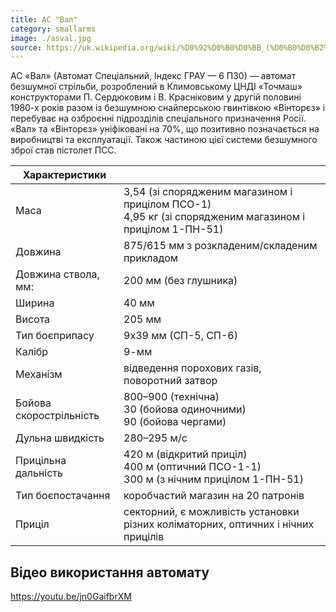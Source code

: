 ```yaml
---
title: АС "Вал"
category: smallarms
image: ./asval.jpg
source: https://uk.wikipedia.org/wiki/%D0%92%D0%B0%D0%BB_(%D0%B0%D0%B2%D1%82%D0%BE%D0%BC%D0%B0%D1%82)
---
```


АС «Вал» (Автомат Спеціальний, Індекс ГРАУ — 6 П30) — автомат безшумної стрільби, розроблений в Климовському ЦНДІ «Точмаш» конструкторами П. Сердюковим і В. Красніковим у другій половині 1980-х років разом із безшумною снайперською гвинтівкою «Вінторєз» і перебуває на озброєнні підрозділів спеціального призначення Росії. «Вал» та «Вінторєз» уніфіковані на 70%, що позитивно позначається на виробництві та експлуатації. Також частиною цієї системи безшумного зброї став пістолет ПСС.

| Характеристики          |                                                                                                             |
| ----------------------- | ----------------------------------------------------------------------------------------------------------- |
| Маса                    | 3,54 (зі спорядженим магазином і прицілом ПСО-1) <br/>4,95 кг (зі спорядженим магазином і прицілом 1-ПН-51) |
| Довжина                 | 875/615 мм з розкладеним/складеним прикладом                                                                |
| Довжина ствола, мм:     | 200 мм (без глушника)                                                                                       |
| Ширина                  | 40 мм                                                                                                       |
| Висота                  | 205 мм                                                                                                      |
| Тип боєприпасу          | 9x39 мм (СП-5, СП-6)                                                                                        |
| Калібр                  | 9-мм                                                                                                        |
| Механізм                | відведення порохових газів, поворотний затвор                                                               |
| Бойова скорострільність | 800–900 (технічна) <br/>30 (бойова одиночними) <br/>90 (бойова чергами)                                     |
| Дульна швидкість        | 280–295 м/с                                                                                                 |
| Прицільна дальність     | 420 м (відкритий приціл) <br/>400 м (оптичний ПСО-1-1) <br/>300 м (з нічним прицілом 1-ПН-51)               |
| Тип боєпостачання       | коробчастий магазин на 20 патронів                                                                          |
| Приціл                  | секторний, є можливість установки різних коліматорних, оптичних і нічних прицілів                           |

## Відео використання автомату

https://youtu.be/jn0GaifbrXM
